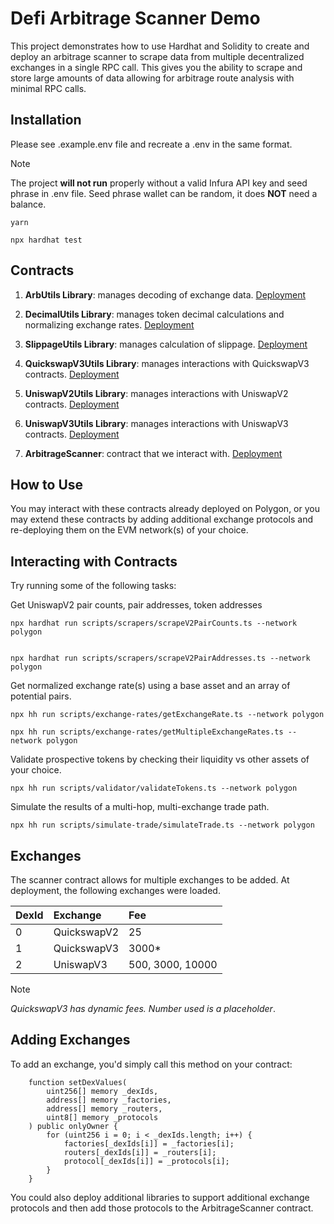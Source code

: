 # Defi Arbitrage Scanner Demo

This project demonstrates how to use Hardhat and Solidity to create and
deploy an arbitrage scanner to scrape data from multiple decentralized
exchanges in a single RPC call. This gives you the ability to scrape and store large amounts of data allowing for arbitrage route analysis with minimal RPC calls.

## Installation

Please see .example.env file and recreate a .env in the same format.

> [!NOTE]
> The project **will not run** properly without a valid Infura API key and seed phrase in .env file. Seed phrase wallet can be random, it does **NOT** need a balance.

```shell
yarn

npx hardhat test
```

## Contracts

1. **ArbUtils Library**: manages decoding of exchange data.
   [Deployment](https://polygonscan.com/address/0xd91ffe16fdf90b81831d95e811c366c76d869894)

2. **DecimalUtils Library**: manages token decimal calculations and normalizing exchange rates.
   [Deployment](https://polygonscan.com/address/0x66251624649E0DaC7E1BF53A98cDDafed896e8b8)

3. **SlippageUtils Library**: manages calculation of slippage.
   [Deployment](https://polygonscan.com/address/0xedafdb092A50cE56488ad679fDe35396dE7cEEa2)

4. **QuickswapV3Utils Library**: manages interactions with QuickswapV3 contracts.
   [Deployment](https://polygonscan.com/address/0x0648ba3f5aa306AFf7BF9aCA812492B2954a2521)

5. **UniswapV2Utils Library**: manages interactions with UniswapV2 contracts.
   [Deployment](https://polygonscan.com/address/0x77103683893aAF702053AD1cD4A3E355FbD6E871)

6. **UniswapV3Utils Library**: manages interactions with UniswapV3 contracts.
   [Deployment](https://polygonscan.com/address/0x8183a36Cd907C6c0302B14FcD53432786D300B35)

7. **ArbitrageScanner**: contract that we interact with.
   [Deployment](https://polygonscan.com/address/0xBB77739791647458E181262E11B3Db6Ab5a63647)

## How to Use

You may interact with these contracts already deployed on Polygon, or you may extend these contracts by adding additional exchange protocols and re-deploying them on the EVM network(s) of your choice.

## Interacting with Contracts

Try running some of the following tasks:

Get UniswapV2 pair counts, pair addresses, token addresses

```shell
npx hardhat run scripts/scrapers/scrapeV2PairCounts.ts --network polygon
```

```shell

npx hardhat run scripts/scrapers/scrapeV2PairAddresses.ts --network polygon 
```

Get normalized exchange rate(s) using a base asset and an array of potential pairs.

```shell
npx hh run scripts/exchange-rates/getExchangeRate.ts --network polygon 
```

```shell
npx hh run scripts/exchange-rates/getMultipleExchangeRates.ts --network polygon 
```

Validate prospective tokens by checking their liquidity vs other assets of your choice.

```shell
npx hh run scripts/validator/validateTokens.ts --network polygon 
```

Simulate the results of a multi-hop, multi-exchange trade path.

```shell
npx hh run scripts/simulate-trade/simulateTrade.ts --network polygon 
```

## Exchanges

The scanner contract allows for multiple exchanges to be added. At deployment, the following exchanges were loaded.

| DexId | Exchange    | Fee |
| :---  |    :----   | :---- |
| 0     | QuickswapV2 | 25 |
| 1     | QuickswapV3 | 3000* |
| 2     | UniswapV3   | 500, 3000, 10000 |

> [!NOTE]
> *QuickswapV3 has dynamic fees. Number used is a placeholder*.

## Adding Exchanges

To add an exchange, you'd simply call this method on your contract:

```solidity
    function setDexValues(
        uint256[] memory _dexIds,
        address[] memory _factories,
        address[] memory _routers,
        uint8[] memory _protocols
    ) public onlyOwner {
        for (uint256 i = 0; i < _dexIds.length; i++) {
            factories[_dexIds[i]] = _factories[i];
            routers[_dexIds[i]] = _routers[i];
            protocol[_dexIds[i]] = _protocols[i];
        }
    }
```

You could also deploy additional libraries to support additional exchange protocols and then add those protocols to the ArbitrageScanner contract.
